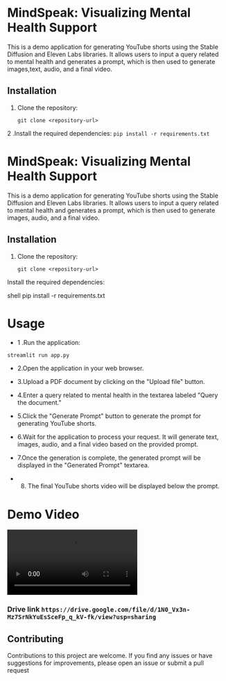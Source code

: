 # MindSpeak: Visualizing Mental Health Support

This is a demo application for generating YouTube shorts using the Stable Diffusion and Eleven Labs libraries. It allows users to input a query related to mental health and generates a prompt, which is then used to generate images,text, audio, and a final video.

## Installation

1. Clone the repository:

   ```git clone <repository-url>```
   
   
   
 2 .Install the required dependencies:
  ```pip install -r requirements.txt```
  
# MindSpeak: Visualizing Mental Health Support

This is a demo application for generating YouTube shorts using the Stable Diffusion and Eleven Labs libraries. It allows users to input a query related to mental health and generates a prompt, which is then used to generate images, audio, and a final video.

## Installation

1. Clone the repository:

   ```shell
   git clone <repository-url>
Install the required dependencies:

shell
pip install -r requirements.txt
# Usage
- 1 .Run the application:

```streamlit run app.py```
- 2.Open the application in your web browser.

- 3.Upload a PDF document by clicking on the "Upload file" button.

- 4.Enter a query related to mental health in the textarea labeled "Query the document."

- 5.Click the "Generate Prompt" button to generate the prompt for generating YouTube shorts.

- 6.Wait for the application to process your request. It will generate text, images, audio, and a final video based on the provided prompt.

- 7.Once the generation is complete, the generated prompt will be displayed in the "Generated Prompt" textarea.

- 8. The final YouTube shorts video will be displayed below the prompt.
# Demo Video
![Presentation and Demo of MindSpeak AI-Agent-Hackathon](/presentation-and-demo.mp4)
### Drive link ```https://drive.google.com/file/d/1N0_Vx3n-Mz7SrNkYuEsSceFp_q_kV-fk/view?usp=sharing```
## Contributing
Contributions to this project are  welcome. If you find any issues or have suggestions for improvements, please open an issue or submit a pull request
